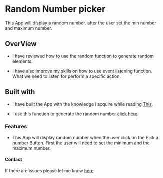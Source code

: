 # Random Number picker

This App will display a random number. after the user set the min number and maximum number.

## OverView

- I have reviewed how to use the random function to generate random elements.

* I have also improve my skills on how to use event listening function. What we need to listen for perform a specific action.

## Built with

- I have built the App with the knowledge i acquire while reading [This](https://www.notion.so/JS-Fullstack-54e15492a4394ea986c310943305b08e).

- I use this function to generate the random number [click here](https://developer.mozilla.org/en-US/docs/Web/JavaScript/Reference/Global_Objects/Math/random).

### Features

- This App will display random number when the user click on the Pick a number Button. First the user will need to set the minimum and the maximum number.

#### Contact

If there are issues please let me know [here](https://github.com/efoejean/HW-13-2/issues)
